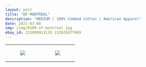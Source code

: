 ```yaml
---
layout: post
title: "OF MONTREAL"
description: "MEDIUM | 100% Combed Cotton | American Apparel"
date: 2021-03-08
img: /img/0109-of-montreal.jpg
ebay_id: 233989913119 233925077689
---
```




<table style="width:100%;"><tr><td style="vertical-align:top;">
      <figure class="tmblr-full" data-orig-height="2048" data-orig-width="1365" data-orig-src="https://concertshirts.netlify.app/shirts/0109/0109-01.jpg"><img src="https://64.media.tumblr.com/8c449f7dd9052fb2a169e0de9fb41ad2/8db0b641bf738cce-19/s540x810/71e8aedfa8bc4c6fe57a36e10763855c767e9236.jpg" data-orig-height="2048" data-orig-width="1365" data-orig-src="https://concertshirts.netlify.app/shirts/0109/0109-01.jpg"/></figure></td>
    <td style="vertical-align:top;">
      <figure class="tmblr-full" data-orig-height="2048" data-orig-width="1365" data-orig-src="https://concertshirts.netlify.app/shirts/0109/0109-02.jpg"><img src="https://64.media.tumblr.com/65c0edf223691c9b13af642b47810a82/8db0b641bf738cce-65/s540x810/491f321483effdb176d9ffc9bce32d780c0526bb.jpg" data-orig-height="2048" data-orig-width="1365" data-orig-src="https://concertshirts.netlify.app/shirts/0109/0109-02.jpg"/></figure></td>
  </tr></table>

